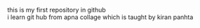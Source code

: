 this is my first repository in github <br>
i learn git hub from apna collage which is taught by kiran panhta 
